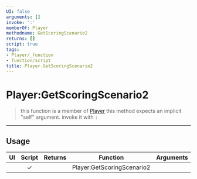 ```yaml
---
UI: false
arguments: []
invoke: ':'
memberOf: Player
methodname: GetScoringScenario2
returns: []
script: true
tags:
- Player/_function
- function/script
title: Player.GetScoringScenario2
---
```

# Player:GetScoringScenario2
> this function is a member of [Player](civ-6/lua/Player.md)
> this method expects an implicit "self" argument. invoke it with `:`
-----
## Usage
|  UI | Script | Returns | Function | Arguments |
|:---:|:------:|-------:|:--------:|:---------|
| |✓||Player:GetScoringScenario2||
